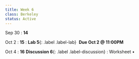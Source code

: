```yaml
---
title: Week 6 
class: Berkeley
status: Active
---
```


Sep 30 
: **14**

Oct 2
: **15**
: **Lab 5**{: .label .label-lab}  &nbsp;**Due Oct 2 @ 11:00PM**

Oct 4
: **16**
 **Discussion 6**{: .label .label-discussion}
  : Worksheet &#8226; 
  <!--[Solutions](./assignments/disc01-sols.pdf) -->
